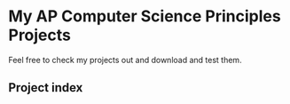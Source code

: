 # My AP Computer Science Principles Projects

Feel free to check my projects out and download and test them.

## Project index


